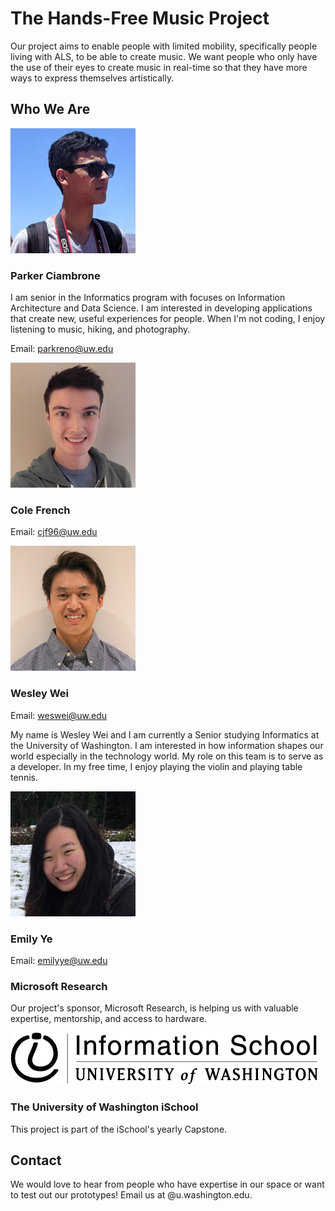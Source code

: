 # The Hands-Free Music Project

Our project aims to enable people with limited mobility, specifically people living with ALS, to be able to create music.  We want people who only have the use of their eyes to create music in real-time so that they have more ways to express themselves artistically.

## Who We Are

![](parker.png)
### Parker Ciambrone
I am senior in the Informatics program with focuses on Information Architecture and Data Science.  I am interested in developing applications that create new, useful experiences for people.  When I'm not coding, I enjoy listening to music, hiking, and photography.

Email: [parkreno@uw.edu](mailto:parkreno@uw.edu)


![](cole.png)
### Cole French

Email: [cjf96@uw.edu](mailto:cjf96@uw.edu)


![](wesley.png)
### Wesley Wei

Email: [weswei@uw.edu](mailto:weswei@uw.edu)

My name is Wesley Wei and I am currently a Senior studying Informatics at the University of Washington. I am interested in how information shapes our world especially in the technology world. My role on this team is to serve as a developer. In my free time, I enjoy playing the violin and playing table tennis.


![](emily.png)
### Emily Ye

Email: [emilyye@uw.edu](mailto:emilyye@uw.edu)

### Microsoft Research
Our project's sponsor, Microsoft Research, is helping us with valuable expertise, mentorship, and access to hardware.

![University of Washington Information School Logo](iSchool_Primary_Black.png)
### The University of Washington iSchool
This project is part of the iSchool's yearly Capstone.

## Contact

We would love to hear from people who have expertise in our space or want to test out our prototypes!  Email us at <alias>@u.washington.edu.

